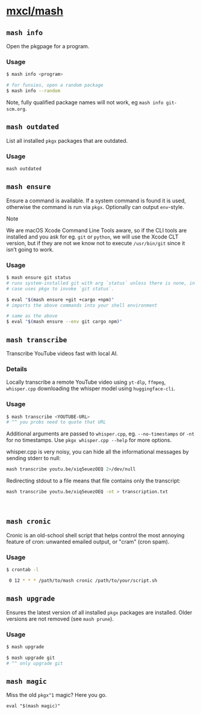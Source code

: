 # [mxcl/mash](https://mash.pkgx.sh/u/mxcl/)

## `mash info`

Open the pkgpage for a program.

### Usage

```sh
$ mash info <program>

# for funsies, open a random package
$ mash info --random
```

Note, fully qualified package names will not work, eg `mash info git-scm.org`.

## `mash outdated`

List all installed `pkgx` packages that are outdated.

### Usage

```sh
mash outdated
```

## `mash ensure`

Ensure a command is available. If a system command is found it is used,
otherwise the command is run via `pkgx`. Optionally can output `env`-style.

> [!NOTE]
> We are macOS Xcode Command Line Tools aware, so if the CLI tools are
> installed and you ask for eg. `git` or `python`, we will use the Xcode CLT
> version, but if they are not we know not to execute `/usr/bin/git` since it
> isn’t going to work.

### Usage

```sh
$ mash ensure git status
# runs system-installed git with arg `status` unless there is none, in which
# case uses pkgx to invoke `git status`.

$ eval "$(mash ensure +git +cargo +npm)"
# imports the above commands into your shell environment

# same as the above
$ eval "$(mash ensure --env git cargo npm)"
```

## `mash transcribe`

Transcribe YouTube videos fast with local AI.

### Details

Locally transcribe a remote YouTube video using `yt-dlp`, `ffmpeg`,
`whisper.cpp` downloading the whisper model using `huggingface-cli`.

### Usage

```sh
$ mash transcribe <YOUTUBE-URL>
# ^^ you probs need to quote that URL
```

Additional arguments are passed to `whisper.cpp`, eg. `--no-timestamps` or
`-nt` for no timestamps. Use `pkgx whisper.cpp --help` for more options.

whisper.cpp is very noisy, you can hide all the informational messages by
sending stderr to null:

```sh
mash transcribe youtu.be/xiq5euezOEQ 2>/dev/null
```

Redirecting stdout to a file means that file contains only the transcript:

```sh
mash transcribe youtu.be/xiq5euezOEQ -nt > transcription.txt
```

&nbsp;

## `mash cronic`

Cronic is an old-school shell script that helps control the most annoying
feature of cron: unwanted emailed output, or "cram" (cron spam).

### Usage

```sh
$ crontab -l

 0 12 * * * /path/to/mash cronic /path/to/your/script.sh
 ```

## `mash upgrade`

Ensures the latest version of all installed `pkgx` packages are installed.
Older versions are not removed (see `mash prune`).

### Usage

```sh
$ mash upgrade

$ mash upgrade git
# ^^ only upgrade git
```

## `mash magic`

Miss the old `pkgx^1` magic? Here you go.

```
eval "$(mash magic)"
```
